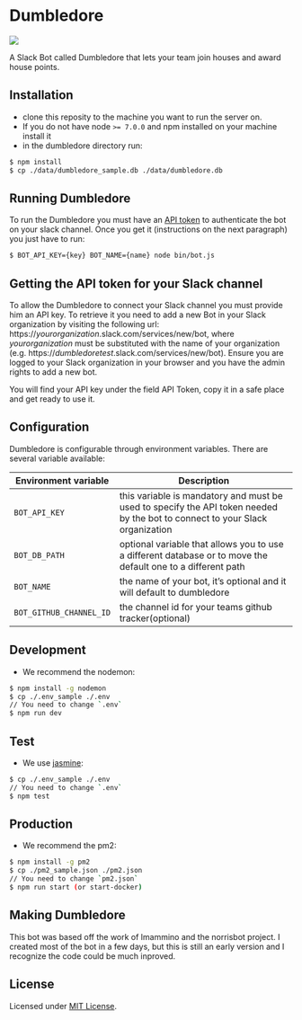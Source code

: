 # Dumbledore
![](https://travis-ci.org/kosslab-kr/Dumbledore.svg?branch=master)

A Slack Bot called Dumbledore that lets your team join houses and award house points.

## Installation 
* clone this reposity to the machine you want to run the server on.
* If you do not have node `>= 7.0.0` and npm installed on your machine install it
* in the dumbledore directory run:

```bash
$ npm install
$ cp ./data/dumbledore_sample.db ./data/dumbledore.db
```

## Running Dumbledore
To run the Dumbledore you must have an [API token](#getting-the-api-token-for-your-slack-channel) to authenticate the bot on your slack channel. Once you get it (instructions on the next paragraph) you just have to run:


```bash
$ BOT_API_KEY={key} BOT_NAME={name} node bin/bot.js
```


## Getting the API token for your Slack channel
To allow the Dumbledore to connect your Slack channel you must provide him an API key. To retrieve it you need to add a new Bot in your Slack organization by visiting the following url: https://*yourorganization*.slack.com/services/new/bot, where *yourorganization* must be substituted with the name of your organization (e.g. https://*dumbledoretest*.slack.com/services/new/bot). Ensure you are logged to your Slack organization in your browser and you have the admin rights to add a new bot.

You will find your API key under the field API Token, copy it in a safe place and get ready to use it.


## Configuration
Dumbledore is configurable through environment variables. There are several variable available:

| Environment variable | Description |
|----------------------|-------------|
| `BOT_API_KEY` | this variable is mandatory and must be used to specify the API token needed by the bot to connect to your Slack organization |
| `BOT_DB_PATH` | optional variable that allows you to use a different database or to move the default one to a different path |
| `BOT_NAME` | the name of your bot, it’s optional and it will default to dumbledore |
| `BOT_GITHUB_CHANNEL_ID` | the channel id for your teams github tracker(optional) |

## Development
* We recommend the nodemon:

```bash
$ npm install -g nodemon
$ cp ./.env_sample ./.env
// You need to change `.env`
$ npm run dev
```

## Test
* We use [jasmine](https://jasmine.github.io/):

```bash
$ cp ./.env_sample ./.env
// You need to change `.env`
$ npm test
```

## Production
* We recommend the pm2:

```bash
$ npm install -g pm2
$ cp ./pm2_sample.json ./pm2.json
// You need to change `pm2.json`
$ npm run start (or start-docker)
```

## Making Dumbledore
This bot was based off the work of lmammino and the norrisbot project. I created most of the bot in a few days, but this is still an early version and I recognize the code could be much inproved.

## License

Licensed under [MIT License](LICENSE).
